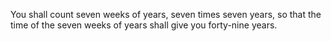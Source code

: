 You shall count seven weeks of years, seven times seven years, so that the time of the seven weeks of years shall give you forty-nine years.
